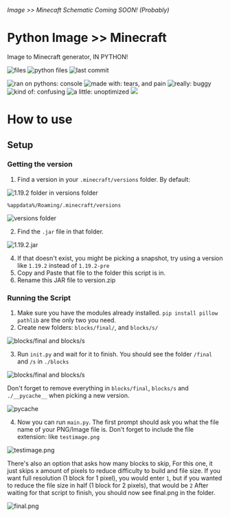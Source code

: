 
*Image >> Minecaft Schematic Coming SOON! (Probably)*
# Python Image >> Minecraft

Image to Minecraft generator, IN PYTHON!

![files](https://img.shields.io/github/directory-file-count/achoolucgust/python-image-to-minecraft) ![python files](https://img.shields.io/github/directory-file-count/achoolucgust/python-image-to-minecraft?extension=py&type=file&label=python%20files)  ![last commit](https://img.shields.io/github/last-commit/achoolucgust/python-image-to-minecraft) 

![ran on pythons: console](https://img.shields.io/badge/ran%20on%20python's-console-000000) ![made with: tears, and pain](https://img.shields.io/badge/made%20with-tears%2C%20and%20pain-orange) ![really: buggy](https://img.shields.io/badge/really-buggy-red) ![kind of: confusing](https://img.shields.io/badge/kind%20of-confusing-blue) ![a little: unoptimized](https://img.shields.io/badge/a%20little-unoptimized-blueviolet) ![](https://cdn.discordapp.com/attachments/971690756047765534/1054868577590726757/final.png)

# How to use
## Setup
### Getting the version
1. Find a version in your `.minecraft/versions` folder. By default:

![1.19.2 folder in versions folder](https://cdn.discordapp.com/attachments/971690756047765534/1054851567251116082/image.png)

`%appdata%/Roaming/.minecraft/versions` 

![versions folder](https://cdn.discordapp.com/attachments/971690756047765534/1054851567616000020/image.png)

2. Find the `.jar` file in that folder.

![1.19.2.jar](https://cdn.discordapp.com/attachments/971690756047765534/1054851566886199306/image.png)

4. If that doesn't exist, you might be picking a snapshot, try using a version like `1.19.2` instead of `1.19.2-pre`
5. Copy and Paste that file to the folder this script is in.
6. Rename this JAR file to version.zip
### Running the Script
1. Make sure you have the modules already installed. 
`pip install pillow pathlib` are the only two you need.
2. Create new folders: `blocks/final/`, and `blocks/s/`

![blocks/final and blocks/s](https://cdn.discordapp.com/attachments/971690756047765534/1054851685006184560/image.png)

3. Run `init.py` and wait for it to finish.
You should see the folder `/final` and `/s` in `./blocks`

![blocks/final and blocks/s](https://cdn.discordapp.com/attachments/971690756047765534/1054851685006184560/image.png)

Don't forget to remove everything in `blocks/final`, `blocks/s` and `./__pycache__` when picking a new version.

![pycache](https://cdn.discordapp.com/attachments/971690756047765534/1054853157366272081/image.png)

4. Now you can run `main.py`. The first prompt should ask you what the file name of your PNG/Image file is. Don't forget to include the file extension: like `testimage.png`

![testimage.png](https://cdn.discordapp.com/attachments/971690756047765534/1054851386879258685/testimage.png)

There's also an option that asks how many blocks to skip, For this one, it just skips x amount of pixels to reduce difficulty to build and file size. If you want full resolution (1 block for 1 pixel), you would enter `1`, but if you wanted to reduce the file size in half (1 block for 2 pixels), that would be `2`
After waiting for that script to finish, you should now see final.png in the folder.

![final.png](https://cdn.discordapp.com/attachments/971690756047765534/1054851102903898172/image.png)
